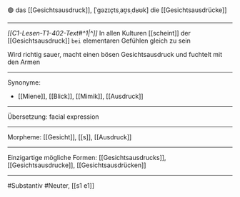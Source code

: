 🟢 das [[Gesichtsausdruck]], [ˈɡəzɪçtsˌaʊ̯sˌdʁʊk]
die [[Gesichtsausdrücke]]

---
*[[C1-Lesen-T1-402-Text#^1|^]]* In allen Kulturen [[scheint]] der [[Gesichtsausdruck]] `bei` elementaren Gefühlen gleich zu sein

Wird richtig sauer, macht einen bösen Gesichtsausdruck und fuchtelt mit den Armen

---

Synonyme:

- [[Miene]], [[Blick]], [[Mimik]], [[Ausdruck]]

---

Übersetzung: facial expression

---

Morpheme:
[[Gesicht]], [[s]], [[Ausdruck]]

---

Einzigartige mögliche Formen: [[Gesichtsausdrucks]], [[Gesichtsausdrucke]], [[Gesichtsausdrücken]]

---

#Substantiv #Neuter, [[s1 e1]]
